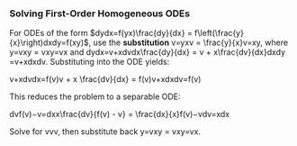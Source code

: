 ### Solving First-Order Homogeneous ODEs

For ODEs of the form $dydx=f(yx)\frac{dy}{dx} = f\left(\frac{y}{x}\right)dxdy​=f(xy​)$, use the **substitution** v=yxv = \frac{y}{x}v=xy​, where y=vxy = vxy=vx and dydx=v+xdvdx\frac{dy}{dx} = v + x\frac{dv}{dx}dxdy​=v+xdxdv​. Substituting into the ODE yields:

v+xdvdx=f(v)v + x \frac{dv}{dx} = f(v)v+xdxdv​=f(v)

This reduces the problem to a separable ODE:

dvf(v)−v=dxx\frac{dv}{f(v) - v} = \frac{dx}{x}f(v)−vdv​=xdx​

Solve for vvv, then substitute back y=vxy = vxy=vx.